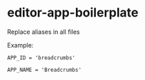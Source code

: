 # editor-app-boilerplate

Replace aliases in all files

Example:

`APP_ID = 'breadcrumbs'`

`APP_NAME = 'Breadcrumbs'`

